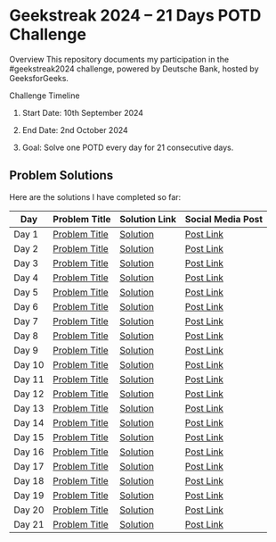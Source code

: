 # Geekstreak 2024 – 21 Days POTD Challenge

Overview
This repository documents my participation in the #geekstreak2024 challenge, powered by Deutsche Bank, hosted by GeeksforGeeks.

Challenge Timeline

 1) Start Date: 10th September 2024
  
 2) End Date: 2nd October 2024
  
 3) Goal: Solve one POTD every day for 21 consecutive days.


## Problem Solutions

Here are the solutions I have completed so far:

| Day   | Problem Title  | Solution Link  | Social Media Post  |
|-------|----------------|----------------|--------------------|
| Day 1 | [Problem Title](https://www.geeksforgeeks.org/problem-of-the-day) | [Solution](./Day01/solution.cpp) | [Post Link](https://twitter.com/...) |
| Day 2 | [Problem Title](https://www.geeksforgeeks.org/problem-of-the-day) | [Solution](./Day02/solution.cpp) | [Post Link](https://twitter.com/...) |
| Day 3 | [Problem Title](https://www.geeksforgeeks.org/problem-of-the-day) | [Solution](./Day03/solution.cpp) | [Post Link](https://twitter.com/...) |
| Day 4 | [Problem Title](https://www.geeksforgeeks.org/problem-of-the-day) | [Solution](./Day04/solution.cpp) | [Post Link](https://twitter.com/...) |
| Day 5 | [Problem Title](https://www.geeksforgeeks.org/problem-of-the-day) | [Solution](./Day05/solution.cpp) | [Post Link](https://twitter.com/...) |
| Day 6 | [Problem Title](https://www.geeksforgeeks.org/problem-of-the-day) | [Solution](./Day06/solution.cpp) | [Post Link](https://twitter.com/...) |
| Day 7 | [Problem Title](https://www.geeksforgeeks.org/problem-of-the-day) | [Solution](./Day07/solution.cpp) | [Post Link](https://twitter.com/...) |
| Day 8 | [Problem Title](https://www.geeksforgeeks.org/problem-of-the-day) | [Solution](./Day08/solution.cpp) | [Post Link](https://twitter.com/...) |
| Day 9 | [Problem Title](https://www.geeksforgeeks.org/problem-of-the-day) | [Solution](./Day09/solution.cpp) | [Post Link](https://twitter.com/...) |
| Day 10| [Problem Title](https://www.geeksforgeeks.org/problem-of-the-day) | [Solution](./Day10/solution.cpp) | [Post Link](https://twitter.com/...) |
| Day 11| [Problem Title](https://www.geeksforgeeks.org/problem-of-the-day) | [Solution](./Day11/solution.cpp) | [Post Link](https://twitter.com/...) |
| Day 12| [Problem Title](https://www.geeksforgeeks.org/problem-of-the-day) | [Solution](./Day12/solution.cpp) | [Post Link](https://twitter.com/...) |
| Day 13| [Problem Title](https://www.geeksforgeeks.org/problem-of-the-day) | [Solution](./Day13/solution.cpp) | [Post Link](https://twitter.com/...) |
| Day 14| [Problem Title](https://www.geeksforgeeks.org/problem-of-the-day) | [Solution](./Day14/solution.cpp) | [Post Link](https://twitter.com/...) |
| Day 15| [Problem Title](https://www.geeksforgeeks.org/problem-of-the-day) | [Solution](./Day15/solution.cpp) | [Post Link](https://twitter.com/...) |
| Day 16| [Problem Title](https://www.geeksforgeeks.org/problem-of-the-day) | [Solution](./Day16/solution.cpp) | [Post Link](https://twitter.com/...) |
| Day 17| [Problem Title](https://www.geeksforgeeks.org/problem-of-the-day) | [Solution](./Day17/solution.cpp) | [Post Link](https://twitter.com/...) |
| Day 18| [Problem Title](https://www.geeksforgeeks.org/problem-of-the-day) | [Solution](./Day18/solution.cpp) | [Post Link](https://twitter.com/...) |
| Day 19| [Problem Title](https://www.geeksforgeeks.org/problem-of-the-day) | [Solution](./Day19/solution.cpp) | [Post Link](https://twitter.com/...) |
| Day 20| [Problem Title](https://www.geeksforgeeks.org/problem-of-the-day) | [Solution](./Day20/solution.cpp) | [Post Link](https://twitter.com/...) |
| Day 21| [Problem Title](https://www.geeksforgeeks.org/problem-of-the-day) | [Solution](./Day21/solution.cpp) | [Post Link](https://twitter.com/...) |
